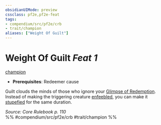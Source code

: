 ```yaml
---
obsidianUIMode: preview
cssclass: pf2e,pf2e-feat
tags:
- compendium/src/pf2e/crb
- trait/champion
aliases: ["Weight Of Guilt"]
---
```

# Weight Of Guilt  *Feat 1*  
[champion](../../rules/traits/champion.md)  

- **Prerequisites**: Redeemer cause

Guilt clouds the minds of those who ignore your [Glimpse of Redemption](../../rules/actions/glimpse-of-redemption.md). Instead of making the triggering creature [enfeebled](../../rules/conditions.md#Enfeebled), you can make it [stupefied](../../rules/conditions.md#Stupefied) for the same duration.

*Source: Core Rulebook p. 110*  
%% #compendium/src/pf2e/crb #trait/champion %%